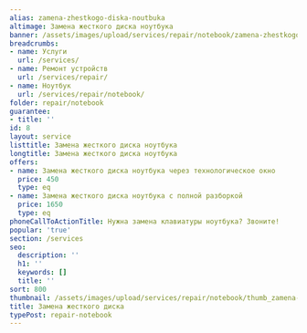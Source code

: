 ```yaml
---
alias: zamena-zhestkogo-diska-noutbuka
altimage: Замена жесткого диска ноутбука
banner: /assets/images/upload/services/repair/notebook/zamena-zhestkogo-diska-noutbuka.jpg
breadcrumbs:
- name: Услуги
  url: /services/
- name: Ремонт устройств
  url: /services/repair/
- name: Ноутбук
  url: /services/repair/notebook/
folder: repair/notebook
guarantee:
- title: ''
id: 8
layout: service
listtitle: Замена жесткого диска ноутбука
longtitle: Замена жесткого диска ноутбука
offers:
- name: Замена жесткого диска ноутбука через технологическое окно
  price: 450
  type: eq
- name: Замена жесткого диска ноутбука с полной разборкой
  price: 1650
  type: eq
phoneCallToActionTitle: Нужна замена клавиатуры ноутбука? Звоните!
popular: 'true'
section: /services
seo:
  description: ''
  h1: ''
  keywords: []
  title: ''
sort: 800
thumbnail: /assets/images/upload/services/repair/notebook/thumb_zamena-zhestkogo-diska-noutbuka.jpg
title: Замена жесткого диска
typePost: repair-notebook
---
```

